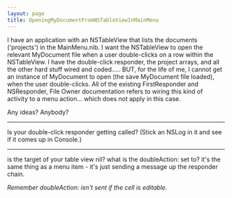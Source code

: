 ```yaml
---
layout: page
title: OpeningMyDocumentFromNSTableViewInMainMenu
---
```


I have an application with an NSTableView that lists the documents ('projects') in the MainMenu.nib. I want the NSTableView to open the relevant MyDocument file when a user double-clicks on a row within the NSTableView. I have the double-click responder, the project arrays, and all the other hard stuff wired and coded..... BUT, for the life of me, I cannot get an instance of MyDocument to open (the save MyDocument file loaded), when the user double-clicks. All of the existing FirstResponder and NSResponder, File Owner documentation refers to wiring this kind of activity to a menu action... which does not apply in this case.

Any ideas? Anybody?

----

Is your double-click responder getting called? (Stick an NSLog in it and see if it comes up in Console.)

----

is the target of your table view nil? what is the doubleAction: set to? it's the same thing as a menu item - it's just sending a message up the responder chain.

*Remember doubleAction: isn't sent if the cell is editable.*

